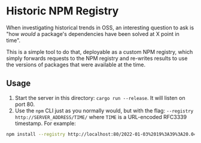 # Historic NPM Registry

When investigating historical trends in OSS, an interesting question to ask is "how *would* a package's dependencies have been solved at X point in time".

This is a simple tool to do that, deployable as a custom NPM registry, which simply forwards requests to the NPM registry and re-writes results to use the versions of packages that were available at the time.

## Usage

1. Start the server in this directory: `cargo run --release`. It will listen on port 80.
2. Use the `npm` CLI just as you normally would, but with the flag: `--registry http://SERVER_ADDRESS/TIME/`
where `TIME` is a URL-encoded RFC3339 timestamp. For example:
```bash
npm install --registry http://localhost:80/2022-01-03%2019%3A39%3A20.045534134%20UTC/
```